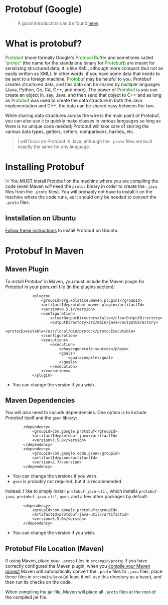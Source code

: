 # Protobuf (Google)

> A good introduction can be found [here](https://developers.google.com/protocol-buffers/docs/javatutorial).

# What is protobuf?

<font color="green">Protobuf</font> (more formally Google's <font color="green">Protocol Buffer</font> and sometimes called '<font color="green">protoc</font>' (the name for the standalone binary for <font color="green">Protobuf</font>)) are meant for serializing structured data; it is like XML, although more compact (but not as easily written as XML). In other words, if you have some data that needs to be sent to a foreign machine, <font color="green">Protobuf</font> may be helpful to you. Protobuf creates structured data, and this data can be shared by multiple languages (Java, Python, Go, C#, C++, and more). The power of <font color="green">Protobuf</font> is you can create an object in, say, Java, and then send that object to C++ and as long as <font color="green">Protobuf</font> was used to create the data structure in both the Java implementation and C++, the data can be shared easy between the two.

While sharing data structures across the wire is the main point of Protobuf, you can also use it to quickly make classes in various languages so long as there is no unique code needed; Protobuf will take care of storing the various data types, getters, setters, comparisons, hashes, etc.

> I will focus on Protobuf in Java, although the `.proto` files are built exactly the same for any language.

# Installing Protobuf

!> You MUST install Protobuf on the machine where you are compiling the code (even Maven _will_ need the `protoc` binary in order to create the `.java` files from the `.proto` files). You will probably not have to install it on the machine where the code runs, as it should only be needed to convert the `.proto` files.

## Installation on Ubuntu

[Follow these instructions](ubuntu/server_build?id=installing-protobuf) to install Protobuf on Ubuntu.

# Protobuf In Maven

## Maven Plugin

To install Protobuf in Maven, you must include the Maven plugin for Protobuf in your pom.xml file (in the plugins section):
```
			<plugin>
				<groupId>org.xolstice.maven.plugins</groupId>
				<artifactId>protobuf-maven-plugin</artifactId>
				<version>0.5.1</version>
				<configuration>
					<clearOutputDirectory>false</clearOutputDirectory>
					<outputDirectory>src/main/java</outputDirectory>
					<protocExecutable>/usr/local/bin/protoc</protocExecutable>
				</configuration>
				<executions>
					<execution>
						<phase>generate-sources</phase>
						<goals>
							<goal>compile</goal>
						</goals>
					</execution>
				</executions>
			</plugin>	
```
* You can change the version if you wish.


## Maven Dependencies

You will _also_ need to include dependencies. One option is to include Protobuf itself and the `gson` library:
```
		<dependency>
			<groupId>com.google.protobuf</groupId>
			<artifactId>protobuf-java</artifactId>
			<version>3.5.0</version>
		</dependency>			
		<dependency>
			<groupId>com.google.code.gson</groupId>
			<artifactId>gson</artifactId>
			<version>2.7</version>
		</dependency>		
```
* You can change the versions if you wish.
* `gson` is probably not required, but it is recommended.

Instead, I like to simply install `protobuf-java-util`, which installs `protobuf-java`, `protobuf-java-util`, `gson`, and a few other packages by default:
```
		<dependency>
			<groupId>com.google.protobuf</groupId>
			<artifactId>protobuf-java-util</artifactId>
			<version>3.5.0</version>
		</dependency>	
```
* You can change the version if you wish.


## Protobuf File Location (Maven)

If using Maven, place your `.proto` files in `src/main/proto`; if you have correctly configured the Maven plugin, when you [compile your Maven project](learn_to_code/java/maven?id=compiling-your-maven-project) Maven will automatically convert the `.proto` files to `.java` files, place these files in `src/main/java` (at least it will use this directory as a base), and then run its checks on the code. 

When compiling the jar file, Maven will place all `.proto` files at the root of the compiled jar file.



